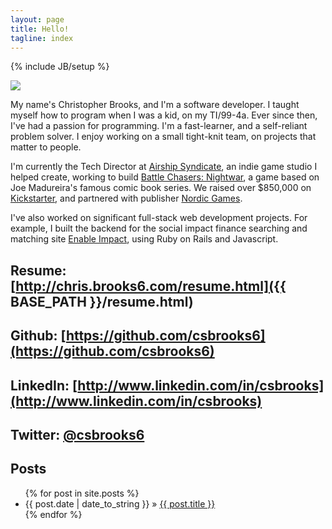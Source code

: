```yaml
---
layout: page
title: Hello!
tagline: index
---
```

{% include JB/setup %}

<img class="inset right" src="{{site.url}}/assets/images/chris128.jpg">

My name's Christopher Brooks, and I'm a software developer. I taught myself how to program when I was a kid, on my TI/99-4a. Ever since then, I've had a passion for programming. I'm a fast-learner, and a self-reliant problem solver. I enjoy working on a small tight-knit team, on projects that matter to people.

I'm currently the Tech Director at [Airship Syndicate](http://www.airshipsyndicate.com), an indie game studio I helped create, working to build [Battle Chasers: Nightwar](http://www.battlechasers.com/), a game based on Joe Madureira's famous comic book series. We raised over $850,000 on [Kickstarter](https://www.kickstarter.com/projects/1548028600/battle-chasers-nightwar), and partnered with publisher [Nordic Games](http://www.nordicgames.at/).

I've also worked on significant full-stack web development projects. For example, I built the backend for the social impact finance searching and matching site [Enable Impact](http://search.enableimpact.com), using Ruby on Rails and Javascript.

## Resume: [http://chris.brooks6.com/resume.html]({{ BASE_PATH }}/resume.html)

## Github: [https://github.com/csbrooks6](https://github.com/csbrooks6)

## LinkedIn: [http://www.linkedin.com/in/csbrooks](http://www.linkedin.com/in/csbrooks)

## Twitter: [@csbrooks6](https://twitter.com/csbrooks6)


## Posts

<ul class="posts">
  {% for post in site.posts %}
    <li><span>{{ post.date | date_to_string }}</span> &raquo; <a href="{{ BASE_PATH }}{{ post.url }}">{{ post.title }}</a></li>
  {% endfor %}
</ul>
